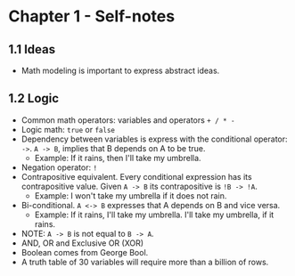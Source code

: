 # Chapter 1 - Self-notes

## 1.1 Ideas
  * Math modeling is important to express abstract ideas.

## 1.2 Logic
  * Common math operators: variables and operators `+ / * -`
  * Logic math: `true` or `false`
  * Dependency between variables is express with the conditional operator: `->`. `A -> B`, implies that B depends on A to be true.
    - Example: If it rains, then I'll take my umbrella.
  * Negation operator: `!`
  * Contrapositive equivalent. Every conditional expression has its contrapositive value. Given `A -> B` its contrapositive is `!B -> !A`.
    - Example: I won't take my umbrella if it does not rain.
  * Bi-conditional. `A <-> B` expresses that A depends on B and vice versa.
    - Example: If it rains, I'll take my umbrella. I'll take my umbrella, if it rains.
  * NOTE: `A -> B` is not equal to `B -> A`.
  * AND, OR and Exclusive OR (XOR)
  * Boolean comes from George Bool.
  * A truth table of 30 variables will require more than a billion of rows.

